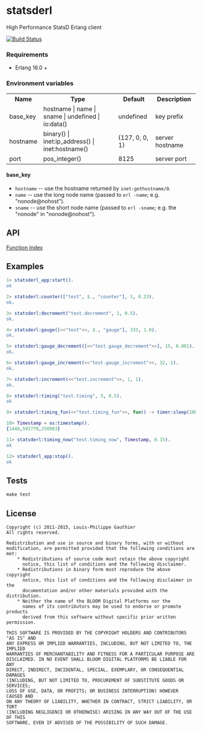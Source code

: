 # statsderl

High Performance StatsD Erlang client

[![Build Status](https://travis-ci.org/lpgauth/statsderl.svg?branch=dev)](https://travis-ci.org/lpgauth/statsderl)

### Requirements

* Erlang 16.0 +

### Environment variables

<table width="100%">
  <theader>
    <th>Name</th>
    <th>Type</th>
    <th>Default</th>
    <th>Description</th>
  </theader>
  <tr>
    <td>base_key</td>
    <td>hostname | name | sname | undefined | io:data()</td>
    <td>undefined</td>
    <td>key prefix</td>
  </tr>
  <tr>
    <td>hostname</td>
    <td>binary() | inet:ip_address() | inet:hostname()</td>
    <td>{127, 0, 0, 1}</td>
    <td>server hostname</td>
  </tr>
  <tr>
    <td>port</td>
    <td>pos_integer()</td>
    <td>8125</td>
    <td>server port</td>
  </tr>
</table>

#### base_key

 * `hostname` -- use the hostname returned by `inet:gethostname/0`.
 * `name` -- use the long node name (passed to `erl -name`; e.g. "nonode@nohost").
 * `sname` -- use the short node name (passed to `erl -sname`; e.g. the "nonode" in "nonode@nohost").

## API
<a href="https://github.com/lpgauth/statsderl/blob/dev/doc/statsderl.md#index" class="module">Function Index</a>

## Examples

```erlang
1> statsderl_app:start().
ok

2> statsderl:counter(["test", $., "counter"], 1, 0.23).
ok.

3> statsderl:decrement("test.decrement", 1, 0.5).
ok.

4> statsderl:gauge([<<"test">>, $., "gauge"], 333, 1.0).
ok.

5> statsderl:gauge_decrement([<<"test.gauge_decrement">>], 15, 0.001).
ok.

6> statsderl:gauge_increment(<<"test.gauge_increment">>, 32, 1).
ok.

7> statsderl:increment(<<"test.increment">>, 1, 1).
ok.

8> statsderl:timing("test.timing", 5, 0.5).
ok

9> statsderl:timing_fun(<<"test.timing_fun">>, fun() -> timer:sleep(100) end, 0.5).

10> Timestamp = os:timestamp().
{1448,591778,258983}

11> statsderl:timing_now("test.timing_now", Timestamp, 0.15).
ok

12> statsderl_app:stop().
ok
```

## Tests

```makefile
make test
```

## License

```license
Copyright (c) 2011-2015, Louis-Philippe Gauthier
All rights reserved.

Redistribution and use in source and binary forms, with or without
modification, are permitted provided that the following conditions are met:
    * Redistributions of source code must retain the above copyright
      notice, this list of conditions and the following disclaimer.
    * Redistributions in binary form must reproduce the above copyright
      notice, this list of conditions and the following disclaimer in the
      documentation and/or other materials provided with the distribution.
    * Neither the name of the BLOOM Digital Platforms nor the
      names of its contributors may be used to endorse or promote products
      derived from this software without specific prior written permission.

THIS SOFTWARE IS PROVIDED BY THE COPYRIGHT HOLDERS AND CONTRIBUTORS "AS IS" AND
ANY EXPRESS OR IMPLIED WARRANTIES, INCLUDING, BUT NOT LIMITED TO, THE IMPLIED
WARRANTIES OF MERCHANTABILITY AND FITNESS FOR A PARTICULAR PURPOSE ARE
DISCLAIMED. IN NO EVENT SHALL BLOOM DIGITAL PLATFORMS BE LIABLE FOR ANY
DIRECT, INDIRECT, INCIDENTAL, SPECIAL, EXEMPLARY, OR CONSEQUENTIAL DAMAGES
(INCLUDING, BUT NOT LIMITED TO, PROCUREMENT OF SUBSTITUTE GOODS OR SERVICES;
LOSS OF USE, DATA, OR PROFITS; OR BUSINESS INTERRUPTION) HOWEVER CAUSED AND
ON ANY THEORY OF LIABILITY, WHETHER IN CONTRACT, STRICT LIABILITY, OR TORT
(INCLUDING NEGLIGENCE OR OTHERWISE) ARISING IN ANY WAY OUT OF THE USE OF THIS
SOFTWARE, EVEN IF ADVISED OF THE POSSIBILITY OF SUCH DAMAGE.
```
